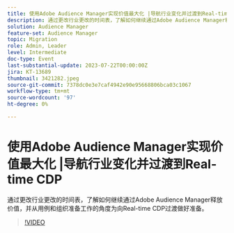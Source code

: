 ```yaml
---
title: 使用Adobe Audience Manager实现价值最大化 |导航行业变化并过渡到Real-time CDP
description: 通过更改行业更改的时间表，了解如何继续通过Adobe Audience Manager释放价值，并从用例和组织准备工作的角度为向RTCDP过渡做好准备。
solution: Audience Manager
feature-set: Audience Manager
topic: Migration
role: Admin, Leader
level: Intermediate
doc-type: Event
last-substantial-update: 2023-07-22T00:00:00Z
jira: KT-13689
thumbnail: 3421282.jpeg
source-git-commit: 7378dc0e3e7caf4942e90e95668806bca03c1067
workflow-type: tm+mt
source-wordcount: '97'
ht-degree: 0%

---
```



# 使用Adobe Audience Manager实现价值最大化 |导航行业变化并过渡到Real-time CDP

通过更改行业更改的时间表，了解如何继续通过Adobe Audience Manager释放价值，并从用例和组织准备工作的角度为向Real-time CDP过渡做好准备。

>[!VIDEO](https://video.tv.adobe.com/v/3421282/?learn=on)
